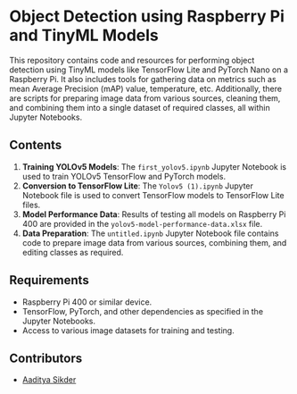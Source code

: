 # Object Detection using Raspberry Pi and TinyML Models

This repository contains code and resources for performing object detection using TinyML models like TensorFlow Lite and PyTorch Nano on a Raspberry Pi. It also includes tools for gathering data on metrics such as mean Average Precision (mAP) value, temperature, etc. Additionally, there are scripts for preparing image data from various sources, cleaning them, and combining them into a single dataset of required classes, all within Jupyter Notebooks.

## Contents

1. **Training YOLOv5 Models**: The `first_yolov5.ipynb` Jupyter Notebook is used to train YOLOv5 TensorFlow and PyTorch models.
2. **Conversion to TensorFlow Lite**: The `Yolov5 (1).ipynb` Jupyter Notebook file is used to convert TensorFlow models to TensorFlow Lite files.
3. **Model Performance Data**: Results of testing all models on Raspberry Pi 400 are provided in the `yolov5-model-performance-data.xlsx` file.
4. **Data Preparation**: The `untitled.ipynb` Jupyter Notebook file contains code to prepare image data from various sources, combining them, and editing classes as required.

## Requirements

- Raspberry Pi 400 or similar device.
- TensorFlow, PyTorch, and other dependencies as specified in the Jupyter Notebooks.
- Access to various image datasets for training and testing.

## Contributors

- [Aaditya Sikder](https://github.com/aadityasikder)


